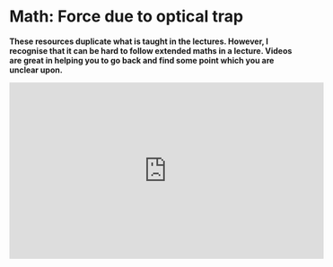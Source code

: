 # Math: Force due to optical trap

<link rel="stylesheet" type="text/css" href="../customstyle.css">

**These resources duplicate what is taught in the lectures. However, I recognise that it can be hard to follow extended maths in a lecture. Videos are great in helping you to go back and find some point which you are unclear upon.**

<iframe width="560" height="315" src="https://www.youtube.com/embed/955yV5PjghE?si=GCL-F6ikJW_IfCHW" title="YouTube video player" frameborder="0" allow="accelerometer; autoplay; clipboard-write; encrypted-media; gyroscope; picture-in-picture; web-share" referrerpolicy="strict-origin-when-cross-origin" allowfullscreen></iframe>

<!--<video class="video-container" controls>
  <source src="https://www.nottingham.ac.uk/~ppzmis/phys3009/videos/M10.mp4" type="video/mp4">
  Your browser does not support the video tag.
</video>
-->
